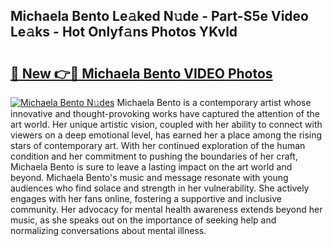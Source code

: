 ## Michaela Bento Le𝚊ked N𝚞de - Part-S5e Video Le𝚊ks - Hot Onlyf𝚊ns Photos YKvld

# <h2><a href="http://ab5939.deff.icu/?id=Michaela+Bento">🔗 New 👉🔴 Michaela Bento VIDEO Photos</a></h2>

[![Michaela Bento N𝚞des](https://i.imgur.com/rIISA9y.gif)](http://ab5939.deff.icu/?id=Michaela+Bento)
Michaela Bento is a contemporary artist whose innovative and thought-provoking works have captured the attention of the art world. Her unique artistic vision, coupled with her ability to connect with viewers on a deep emotional level, has earned her a place among the rising stars of contemporary art. With her continued exploration of the human condition and her commitment to pushing the boundaries of her craft, Michaela Bento is sure to leave a lasting impact on the art world and beyond. Michaela Bento's music and message resonate with young audiences who find solace and strength in her vulnerability. She actively engages with her fans online, fostering a supportive and inclusive community. Her advocacy for mental health awareness extends beyond her music, as she speaks out on the importance of seeking help and normalizing conversations about mental illness.
